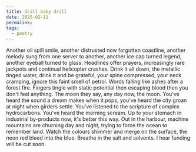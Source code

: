 ```yaml
---
title: drill baby drill
date: 2025-02-11
permalink: 
tags:
  - poetry
---
```


Another oil spill smile, another distrusted now forgotten coastline, another melody sung from one server to another, another ice cap turned legend, another eyeball turned to glass. Headlines offer prayers, increasingly rare jackpots and continual helicopter crashes. Drink it all down, the metallic tinged water, drink it and be grateful, your spine compressed, your neck cramping, ignore this faint smell of petrol. Words falling like ashes after a forest fire. Fingers tingle with static potential then escaping blood then you don't feel anything. The moon they say, any day now, the moon. You've heard the sound a dream makes when it pops, you've heard the city groan at night when girders settle. You've listened to the scripture of complex hydrocarbons. You've heard the morning scream. Up to your stomach in industrial by-products now, it's better this way. Out in the harbour, machine mountains are churning day and night, trying to force the ocean to remember land. Watch the colours shimmer and merge on the surface, the neon red bleed into the blue. Breathe in the salt and solvents. I hear funding will be cut soon. 



